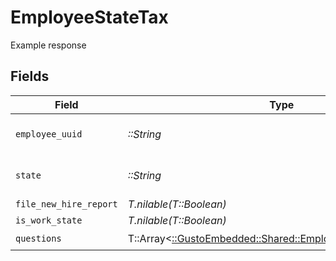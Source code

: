 # EmployeeStateTax

Example response


## Fields

| Field                                                                                                          | Type                                                                                                           | Required                                                                                                       | Description                                                                                                    |
| -------------------------------------------------------------------------------------------------------------- | -------------------------------------------------------------------------------------------------------------- | -------------------------------------------------------------------------------------------------------------- | -------------------------------------------------------------------------------------------------------------- |
| `employee_uuid`                                                                                                | *::String*                                                                                                     | :heavy_check_mark:                                                                                             | The employee's uuid                                                                                            |
| `state`                                                                                                        | *::String*                                                                                                     | :heavy_check_mark:                                                                                             | Two letter US state abbreviation                                                                               |
| `file_new_hire_report`                                                                                         | *T.nilable(T::Boolean)*                                                                                        | :heavy_minus_sign:                                                                                             | N/A                                                                                                            |
| `is_work_state`                                                                                                | *T.nilable(T::Boolean)*                                                                                        | :heavy_minus_sign:                                                                                             | N/A                                                                                                            |
| `questions`                                                                                                    | T::Array<[::GustoEmbedded::Shared::EmployeeStateTaxQuestion](../../models/shared/employeestatetaxquestion.md)> | :heavy_check_mark:                                                                                             | N/A                                                                                                            |